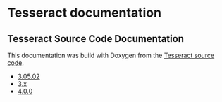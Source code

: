 # Tesseract documentation

## Tesseract Source Code Documentation

This documentation was build with Doxygen from the
[Tesseract source code](https://github.com/tesseract-ocr/tesseract).

- [3.05.02](tessapi/3.05.02/)
- [3.x](tessapi/3.x/)
- [4.0.0](tessapi/4.0.0/)
